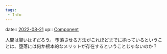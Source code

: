 ```yaml
---
tags:
 - Info
---
```


date:: [2022-08-21](Daily_Note/2022-08-21.md)
up:: [Component](../Bar/Novel/Chaos/Component.md)

人間は賢いはずだろう。
堕落させる方法がこれほどまでに揃っているということは、堕落には何か根本的なメリットが存在するということじゃないのか？